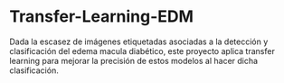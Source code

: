 # Transfer-Learning-EDM
Dada la escasez de imágenes etiquetadas asociadas a la detección y clasificación del edema macula diabético, este proyecto aplica transfer learning para mejorar la precisión de estos modelos al hacer dicha clasificación.
